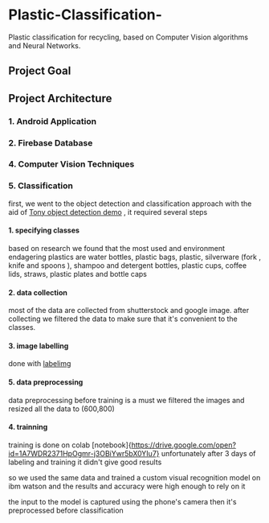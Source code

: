 # Plastic-Classification-
Plastic classification for recycling, based on Computer Vision algorithms and Neural Networks.
## Project Goal

## Project Architecture
### 1. Android Application
### 2. Firebase Database
### 4. Computer Vision Techniques
### 5. Classification
first, we went to the object detection and classification approach with the aid of [Tony object detection demo](https://github.com/Tony607/object_detection_demo) , it required several steps
#### 1. specifying classes 
based on research we found that the most used and environment endagering plastics are water bottles, plastic bags, plastic,  silverware (fork , knife and spoons ), shampoo and detergent bottles, plastic cups, coffee lids, straws, plastic plates and bottle  caps
#### 2. data collection
most of the data are collected from shutterstock and google image.
after collecting we filtered the data to make sure that it's convenient to the classes.
#### 3. image labelling 
done with [labelimg](https://github.com/tzutalin/labelImg)
#### 5. data preprocessing 
data preprocessing before training is a must 
we filtered the images and resized all the data to (600,800) 
#### 4. trainning
training is done on colab [notebook]{https://drive.google.com/open?id=1A7WDR2371HpOgmr-j3OBiYwr5bX0YIu7}
unfortunately after 3 days of labeling and training it didn't give good results

so we used the same data and trained a custom visual recognition model on ibm watson and the results and accuracy were high enough to rely on it 

the input to the model is captured using the phone's camera then it's preprocessed before classification 
